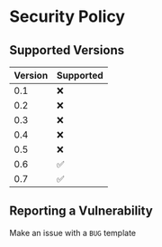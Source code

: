 # Security Policy

## Supported Versions

| Version | Supported          |
| ------- | ------------------ |
| 0.1     | :x:                |
| 0.2     | :x:                |
| 0.3     | :x:                |
| 0.4     | :x:                |
| 0.5     | :x:                |
| 0.6     | :white_check_mark: |
| 0.7     | :white_check_mark: |

## Reporting a Vulnerability

Make an issue with a `BUG` template

